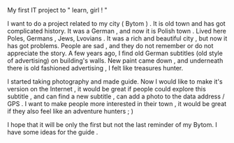 My first IT project to " learn, girl ! "

I want to do a project related to my city ( Bytom ) . It is old town and has got complicated history. It was a German , and now it is Polish town . Lived here Poles, Germans , Jews, Lvovians . It was a rich and beautiful city  , but now it has got problems. People are sad , and they do not remember or do not appreciate the story. A few years ago, I find old German subtitles (old style of advertising) on building's walls. New paint came down , and underneath there is old fashioned advertising , I felt like treasures hunter.

I started taking photography and made guide. Now I would like to make it's version on the Internet , it would be great if people could explore this subtitle , and can find a new subtitle , can add a photo to the data address / GPS . I want to make people more interested in their town , it would be great if they also  feel like an adventure hunters ; )

I hope that it will be only the first but not the last reminder of my Bytom. I have some ideas for the guide .
